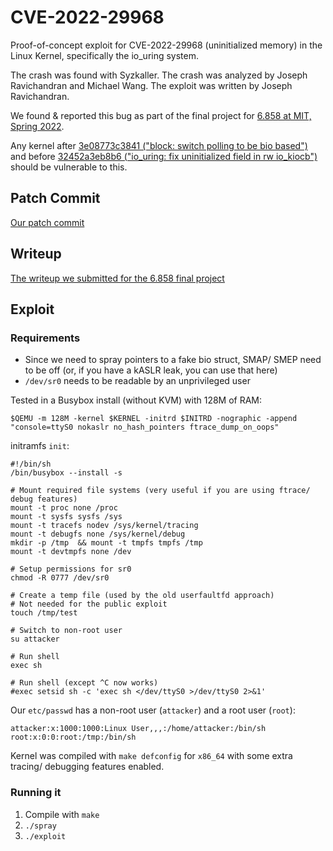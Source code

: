 # CVE-2022-29968
Proof-of-concept exploit for CVE-2022-29968 (uninitialized memory) in the Linux Kernel, specifically the io_uring system.

The crash was found with Syzkaller. The crash was analyzed by Joseph Ravichandran and Michael Wang. The exploit was written by Joseph Ravichandran.

We found & reported this bug as part of the final project for [6.858 at MIT, Spring 2022](https://css.csail.mit.edu/6.858/2022/).

Any kernel after [3e08773c3841 ("block: switch polling to be bio based")](https://github.com/torvalds/linux/commit/3e08773c3841e9db7a520908cc2b136a77d275ff) and before [32452a3eb8b6 ("io_uring: fix uninitialized field in rw io_kiocb")](https://github.com/torvalds/linux/commit/32452a3eb8b64e01e2be717f518c0be046975b9d) should be vulnerable to this.

## Patch Commit
[Our patch commit](https://github.com/torvalds/linux/commit/32452a3eb8b64e01e2be717f518c0be046975b9d)

## Writeup
[The writeup we submitted for the 6.858 final project](https://css.csail.mit.edu/6.858/2022/projects/jravi-mi27950.pdf)

## Exploit
### Requirements
- Since we need to spray pointers to a fake bio struct, SMAP/ SMEP need to be off (or, if you have a kASLR leak, you can use that here)
- `/dev/sr0` needs to be readable by an unprivileged user

Tested in a Busybox install (without KVM) with 128M of RAM:

`$QEMU -m 128M -kernel $KERNEL -initrd $INITRD -nographic -append "console=ttyS0 nokaslr no_hash_pointers ftrace_dump_on_oops"`

initramfs `init`:

```
#!/bin/sh
/bin/busybox --install -s

# Mount required file systems (very useful if you are using ftrace/ debug features)
mount -t proc none /proc
mount -t sysfs sysfs /sys
mount -t tracefs nodev /sys/kernel/tracing
mount -t debugfs none /sys/kernel/debug
mkdir -p /tmp  && mount -t tmpfs tmpfs /tmp
mount -t devtmpfs none /dev

# Setup permissions for sr0
chmod -R 0777 /dev/sr0

# Create a temp file (used by the old userfaultfd approach)
# Not needed for the public exploit
touch /tmp/test

# Switch to non-root user
su attacker

# Run shell
exec sh

# Run shell (except ^C now works)
#exec setsid sh -c 'exec sh </dev/ttyS0 >/dev/ttyS0 2>&1'
```

Our `etc/passwd` has a non-root user (`attacker`) and a root user (`root`):

```
attacker:x:1000:1000:Linux User,,,:/home/attacker:/bin/sh
root:x:0:0:root:/tmp:/bin/sh
```

Kernel was compiled with `make defconfig` for `x86_64` with some extra tracing/ debugging features enabled.

### Running it
1. Compile with `make`
1. `./spray`
1. `./exploit`
